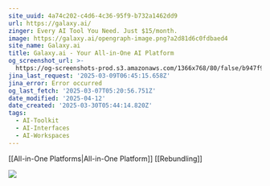 ```yaml
---
site_uuid: 4a74c202-c4d6-4c36-95f9-b732a1462dd9
url: https://galaxy.ai/
zinger: Every AI Tool You Need. Just $15/month.
image: https://galaxy.ai/opengraph-image.png?a2d81d6c0fdbaed4
site_name: Galaxy.ai
title: Galaxy.ai - Your All-in-One AI Platform
og_screenshot_url: >-
  https://og-screenshots-prod.s3.amazonaws.com/1366x768/80/false/b947f97e1c97731cfe8a0cd2518fb889b4e5ac0ff77c743d82c38847e5f646ca.jpeg
jina_last_request: '2025-03-09T06:45:15.658Z'
jina_error: Error occurred
og_last_fetch: '2025-03-07T05:20:56.751Z'
date_modified: '2025-04-12'
date_created: '2025-03-30T05:44:14.820Z'
tags:
  - AI-Toolkit
  - AI-Interfaces
  - AI-Workspaces
---
```

























































































































































































































































































































































































































































































































































































































































































































































































































































































































































































































































































































































































































































































































[[All-in-One Platforms|All-in-One Platform]]
[[Rebundling]]

![](https://i.imgur.com/43Bg9Uz.png)


